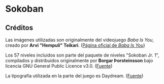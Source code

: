 # Sokoban  
## Créditos
Las imágenes utilizadas son originalmente del videojuego *Baba Is You*, creado por **Arvi "Hempuli" Teikari**. ([Página oficial de *Baba Is You*](https://www.hempuli.com/baba/))

Los 57 niveles incluidos son parte del paquete de niveles "Sokoban Jr. 1", compilados y distribuidos originalmente por **Borgar Þorsteinsson** bajo licencia  GNU General Public Licence v3.0. ([Fuente](http://borgar.net/programs/sokoban/#Sokoban%20Jr.%201))

La tipografía utilizada en la parte del juego es Daydream. ([Fuente](https://www.dafont.com/daydream-3.font))